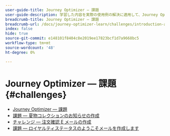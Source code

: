 ```yaml
---
user-guide-title: Journey Optimizer — 課題
user-guide-description: 学習した内容を実際の使用例の解決に適用して、Journey Optimizerの知識をテストします。
breadcrumb-title: Journey Optimizer — 課題
breadcrumb-url: /docs/journey-optimizer-learn/challenges/introduction-and-prerequisites.html
index: false
hide: true
source-git-commit: e148101f8404c8e2019ee17823bcf1d7a9668bc5
workflow-type: tm+mt
source-wordcount: '48'
ht-degree: 0%

---
```



# Journey Optimizer — 課題 {#challenges}

+ [Journey Optimizer — 課題](/help/challenges/introduction-and-prerequisites.md)
+ [課題 — 夏物コレクションのお知らせの作成](/help/challenges/summer-collection-announcement-challenge.md)
+ [チャレンジ — 注文確認 E メールの作成](/help/challenges/order-confirmation-challenge.md)
+ [課題 — ロイヤルティステータスのようこそメールを作成します](/help/challenges/loyalty-status-welcome-email-challenge.md)

